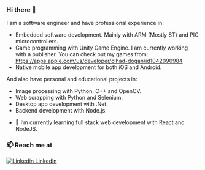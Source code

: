 ### Hi there 👋

I am a software engineer and have professional experience in:
 * Embedded software development. Mainly with ARM (Mostly ST) and PIC microcontrollers.
 * Game programming with Unity Game Engine. I am currently working with a publisher. You can check out my games from:
   https://apps.apple.com/us/developer/cihad-dogan/id1042090984
 * Native mobile app development for both iOS and Android.

And also have personal and educational projects in:
 * Image processing with Python, C++ and OpenCV.
 * Web scrapping with Python and Selenium.
 * Desktop app development with .Net.
 * Backend development with Node.js.

-  🌱  I’m currently learning full stack web development with React and NodeJS.

### 📫 Reach me at 
[![Linkedin](https://i.stack.imgur.com/gVE0j.png) LinkedIn](https://www.linkedin.com/in/cihad-dogan-1b029499/)
